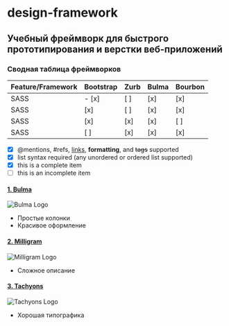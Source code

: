 # design-framework
## Учебный фреймворк для быстрого прототипирования и верстки веб-приложений
### Сводная таблица фреймворков

Feature/Framework | Bootstrap | Zurb | Bulma | Bourbon
------------ | ------------- | ------------- | ------------- | -------------
SASS | - [x] | [ ] | [x] | [x]
SASS | [x] | [ ] | [x] | [x]
SASS | [x] | [x] | [x] | [ ]
SASS | [ ] | [x] | [x] | [x]

- [x] @mentions, #refs, [links](), **formatting**, and <del>tags</del> supported
- [x] list syntax required (any unordered or ordered list supported)
- [x] this is a complete item
- [ ] this is an incomplete item

#### [1. Bulma](http://bulma.io/)
![Bulma Logo](http://bulma.io/images/bulma-logo.png)
- Простые колонки
- Красивое оформление

#### [2. Milligram](http://milligram.io/)
![Milligram Logo](https://camo.githubusercontent.com/d922408dd39d222a2b51a4690f5d5f2f55c719b6/68747470733a2f2f6d696c6c696772616d2e6769746875622e696f2f696d616765732f7468756d626e61696c2e706e67)
- Сложное описание

#### [3. Tachyons](http://tachyons.io/)
![Tachyons Logo](https://cdn-images-1.medium.com/max/1600/1*Pyq6CYR4CMaRV0WO4MaA0w.png)
- Хорошая типографика
